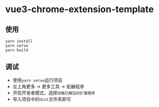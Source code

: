 # vue3-chrome-extension-template

## 使用
```
yarn install
yarn serve
yarn build
```

## 调试
- 使用`yarn serve`运行项目
- 左上角更多 -> 更多工具 -> 拓展程序
- 开启开发者模式，选择`加载已解压的扩展程序`
- 导入项目中的`dist`文件夹即可
